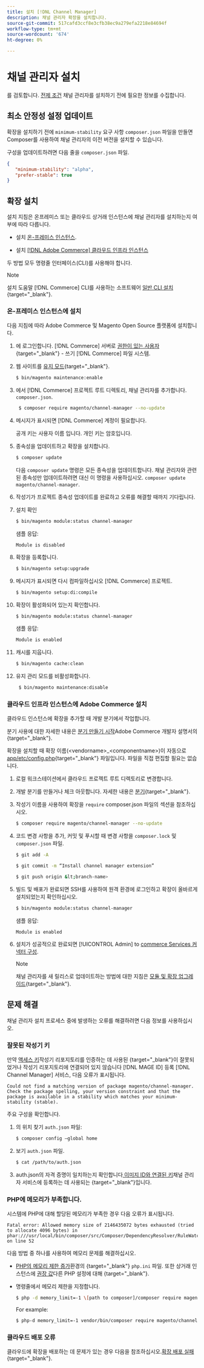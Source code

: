 ```yaml
---
title: 설치 [!DNL Channel Manager]
description: 채널 관리자 확장을 설치합니다.
source-git-commit: 517cafd3ccf8e3cfb38ec9a279efa2218e84694f
workflow-type: tm+mt
source-wordcount: '674'
ht-degree: 0%

---
```



# 채널 관리자 설치

를 검토합니다. [전제 조건](onboard.md#prerequisites) 채널 관리자를 설치하기 전에 필요한 정보를 수집합니다.

## 최소 안정성 설정 업데이트

확장을 설치하기 전에 `minimum-stability` 요구 사항 `composer.json` 파일을 만들면 Composer를 사용하여 채널 관리자의 이전 버전을 설치할 수 있습니다.

구성을 업데이트하려면 다음 줄을 `composer.json` 파일.

```json
{
   "minimum-stability": "alpha",
   "prefer-stable": true
}
```

## 확장 설치

설치 지침은 온프레미스 또는 클라우드 상거래 인스턴스에 채널 관리자를 설치하는지 여부에 따라 다릅니다.

- 설치 [온-프레미스 인스턴스](#install-on-an-on-premises-instance).

- 설치 [[!DNL Adobe Commerce] 클라우드 인프라 인스턴스](#install-adobe-commerce-on-cloud-infrastructure)

두 방법 모두 명령줄 인터페이스(CLI)를 사용해야 합니다.

>[!NOTE]
>
>설치 도움말 [!DNL Commerce] CLI를 사용하는 소프트웨어 [일반 CLI 설치](https://devdocs.magento.com/extensions/install/){target=&quot;_blank&quot;}.

### 온-프레미스 인스턴스에 설치

다음 지침에 따라 Adobe Commerce 및 Magento Open Source 플랫폼에 설치합니다.

1. 에 로그인합니다. [!DNL Commerce] 서버로 [권한이 있는 사용자](https://devdocs.magento.com/guides/v2.4/install-gde/prereq/file-system-perms.html){target=&quot;_blank&quot;} - 쓰기 [!DNL Commerce] 파일 시스템.

1. 웹 사이트를 [유지 모드](https://devdocs.magento.com/guides/v2.4/install-gde/install/cli/install-cli-subcommands-maint.html){target=&quot;_blank&quot;}.

   ```bash
   $ bin/magento maintenance:enable
   ```

1. 에서 [!DNL Commerce] 프로젝트 루트 디렉토리, 채널 관리자를 추가합니다. `composer.json`.

   ```bash
    $ composer require magento/channel-manager --no-update
   ```

1. 메시지가 표시되면 [!DNL Commerce] 계정이 필요합니다.

   공개 키는 사용자 이름 입니다. 개인 키는 암호입니다.

1. 종속성을 업데이트하고 확장을 설치합니다.

   ```bash
   $ composer update
   ```

   다음 `composer update` 명령은 모든 종속성을 업데이트합니다. 채널 관리자와 관련된 종속성만 업데이트하려면 대신 이 명령을 사용하십시오. `composer update magento/channel-manager`.

1. 작성기가 프로젝트 종속성 업데이트를 완료하고 오류를 해결할 때까지 기다립니다.

1. 설치 확인

   ```bash
   $ bin/magento module:status channel-manager
   ```

   샘플 응답:

   ```terminal
   Module is disabled
   ```

1. 확장을 등록합니다.

   ```bash
   $ bin/magento setup:upgrade
   ```

1. 메시지가 표시되면 다시 컴파일하십시오 [!DNL Commerce] 프로젝트.

   ```bash
   $ bin/magento setup:di:compile
   ```

1. 확장이 활성화되어 있는지 확인합니다.

   ```bash
   $ bin/magento module:status channel-manager
   ```

   샘플 응답:

   ```bash
   Module is enabled
   ```

1. 캐시를 지웁니다.

   ```bash
   $ bin/magento cache:clean
   ```

1. 유지 관리 모드를 비활성화합니다.

   ```bash
    $ bin/magento maintenance:disable
   ```

### 클라우드 인프라 인스턴스에 Adobe Commerce 설치

클라우드 인스턴스에 확장을 추가할 때 개발 분기에서 작업합니다.

분기 사용에 대한 자세한 내용은 [분기 만들기 시작](https://devdocs.magento.com/cloud/env/environments-start.html#getstarted)Adobe Commerce 개발자 설명서의 {target=&quot;_blank&quot;}.

확장을 설치할 때 확장 이름(&lt;vendorname>\_&lt;componentname>)이 자동으로 [app/etc/config.php](https://devdocs-beta.magento.com/guides/v2.3/config-guide/config/config-php.html){target=&quot;_blank&quot;} 파일입니다. 파일을 직접 편집할 필요는 없습니다.

1. 로컬 워크스테이션에서 클라우드 프로젝트 루트 디렉토리로 변경합니다.

1. 개발 분기를 만들거나 체크 아웃합니다. 자세한 내용은 [분기](https://devdocs-beta.magento.com/cloud/env/environments-start.html#getstarted){target=&quot;_blank&quot;}.
1. 작성기 이름을 사용하여 확장을 `require` composer.json 파일의 섹션을 참조하십시오.

   ```bash
   $ composer require magento/channel-manager --no-update
   ```

1. 코드 변경 사항을 추가, 커밋 및 푸시할 때 변경 사항을 `composer.lock` 및 `composer.json` 파일.

   ```bash
   $ git add -A
   ```

   ```bash
   $ git commit -m “Install channel manager extension” 
   ```

   ```bash
   $ git push origin &lt;branch-name>
   ```

1. 빌드 및 배포가 완료되면 SSH를 사용하여 원격 환경에 로그인하고 확장이 올바르게 설치되었는지 확인하십시오.

   ```bash
   $ bin/magento module:status channel-manager
   ```

   샘플 응답:

   ```terminal
   Module is enabled
   ```

1. 설치가 성공적으로 완료되면 [!UICONTROL Admin] to [commerce Services 커넥터 구성](connect.md).

   >[!NOTE]
   >
   >채널 관리자를 새 릴리스로 업데이트하는 방법에 대한 지침은 [모듈 및 확장 업그레이드](https://experienceleague.adobe.com/docs/commerce-operations/upgrade-guide/modules/upgrade.html){target=&quot;_blank&quot;}.


## 문제 해결

채널 관리자 설치 프로세스 중에 발생하는 오류를 해결하려면 다음 정보를 사용하십시오.

### 잘못된 작성기 키

만약 [액세스 키](https://devdocs.magento.com/guides/v2.4/install-gde/prereq/connect-auth.html)작성기 리포지토리를 인증하는 데 사용된 {target=&quot;_blank&quot;}이 잘못되었거나 작성기 리포지토리에 연결되어 있지 않습니다 [!DNL MAGE ID] 등록 [!DNL Channel Manager] 서비스, 다음 오류가 표시됩니다.


```terminal
Could not find a matching version of package magento/channel-manager. Check the package spelling, your version constraint and that the package is available in a stability which matches your minimum-stability (stable).
```

주요 구성을 확인합니다.

1. 의 위치 찾기 `auth.json` 파일:

   ```bash
   $ composer config –global home
   ```

1. 보기 `auth.json` 파일.

   ```bash
   $ cat /path/to/auth.json
   ```

1. auth.json의 자격 증명이 일치하는지 확인합니다[ 이미지 ID와 연결된 키](https://devdocs.magento.com/guides/v2.4/install-gde/prereq/connect-auth.html)채널 관리자 서비스에 등록하는 데 사용되는 {target=&quot;_blank&quot;}입니다.

### PHP에 메모리가 부족합니다.

시스템에 PHP에 대해 할당된 메모리가 부족한 경우 다음 오류가 표시됩니다.

```terminal
Fatal error: Allowed memory size of 2146435072 bytes exhausted (tried to allocate 4096 bytes) in phar:///usr/local/bin/composer/src/Composer/DependencyResolver/RuleWatchGraph.php on line 52
```

다음 방법 중 하나를 사용하여 메모리 문제를 해결하십시오.

- [PHP의 메모리 제한 증가](https://devdocs.magento.com/cloud/project/magento-app-php-ini.html#increase-php-memory-limit)환경의 {target=&quot;_blank&quot;} `php.ini` 파일. 또한 상거래 인스턴스에 [권장 값](https://devdocs.magento.com/guides/v2.4/install-gde/prereq/php-settings.html)다른 PHP 설정에 대해 {target=&quot;_blank&quot;}.

- 명령줄에서 메모리 제한을 지정합니다.

   ```bash
   $ php -d memory_limit=-1 \[path to composer]/composer require magento/payment-services.
   ```

   For example:

   ```bash
   $ php-d memory_limit=-1 vendor/bin/composer require magento/channel-manager
   ```

### 클라우드 배포 오류

클라우드에 확장을 배포하는 데 문제가 있는 경우 다음을 참조하십시오.[확장 배포 실패](https://devdocs.magento.com/cloud/trouble/trouble_comp-deploy-fail.html){target=&quot;_blank&quot;}.
